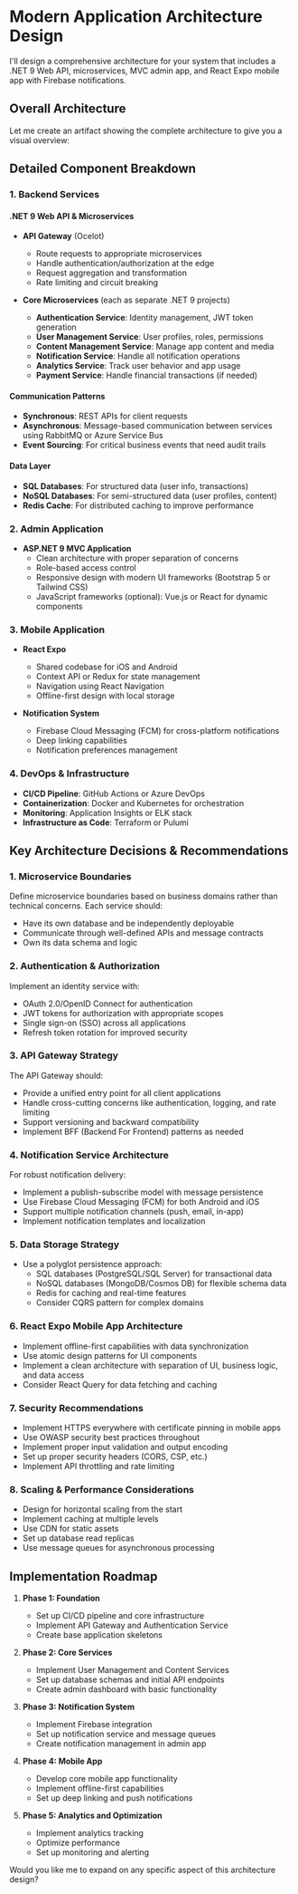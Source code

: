 # Modern Application Architecture Design

I'll design a comprehensive architecture for your system that includes a .NET 9 Web API, microservices, MVC admin app, and React Expo mobile app with Firebase notifications.

## Overall Architecture

Let me create an artifact showing the complete architecture to give you a visual overview:​​​​​​​​​​​​​​​​

## Detailed Component Breakdown

### 1. Backend Services

#### .NET 9 Web API & Microservices
- **API Gateway** (Ocelot)
  - Route requests to appropriate microservices
  - Handle authentication/authorization at the edge
  - Request aggregation and transformation
  - Rate limiting and circuit breaking

- **Core Microservices** (each as separate .NET 9 projects)
  - **Authentication Service**: Identity management, JWT token generation
  - **User Management Service**: User profiles, roles, permissions
  - **Content Management Service**: Manage app content and media
  - **Notification Service**: Handle all notification operations
  - **Analytics Service**: Track user behavior and app usage
  - **Payment Service**: Handle financial transactions (if needed)

#### Communication Patterns
- **Synchronous**: REST APIs for client requests
- **Asynchronous**: Message-based communication between services using RabbitMQ or Azure Service Bus
- **Event Sourcing**: For critical business events that need audit trails

#### Data Layer
- **SQL Databases**: For structured data (user info, transactions)
- **NoSQL Databases**: For semi-structured data (user profiles, content)
- **Redis Cache**: For distributed caching to improve performance

### 2. Admin Application

- **ASP.NET 9 MVC Application**
  - Clean architecture with proper separation of concerns
  - Role-based access control
  - Responsive design with modern UI frameworks (Bootstrap 5 or Tailwind CSS)
  - JavaScript frameworks (optional): Vue.js or React for dynamic components

### 3. Mobile Application

- **React Expo**
  - Shared codebase for iOS and Android
  - Context API or Redux for state management
  - Navigation using React Navigation
  - Offline-first design with local storage

- **Notification System**
  - Firebase Cloud Messaging (FCM) for cross-platform notifications
  - Deep linking capabilities
  - Notification preferences management

### 4. DevOps & Infrastructure

- **CI/CD Pipeline**: GitHub Actions or Azure DevOps
- **Containerization**: Docker and Kubernetes for orchestration
- **Monitoring**: Application Insights or ELK stack
- **Infrastructure as Code**: Terraform or Pulumi​​​​​​​​​​​​​​​​

## Key Architecture Decisions & Recommendations

### 1. Microservice Boundaries

Define microservice boundaries based on business domains rather than technical concerns. Each service should:
- Have its own database and be independently deployable
- Communicate through well-defined APIs and message contracts
- Own its data schema and logic

### 2. Authentication & Authorization

Implement an identity service with:
- OAuth 2.0/OpenID Connect for authentication
- JWT tokens for authorization with appropriate scopes
- Single sign-on (SSO) across all applications
- Refresh token rotation for improved security

### 3. API Gateway Strategy

The API Gateway should:
- Provide a unified entry point for all client applications
- Handle cross-cutting concerns like authentication, logging, and rate limiting
- Support versioning and backward compatibility
- Implement BFF (Backend For Frontend) patterns as needed

### 4. Notification Service Architecture

For robust notification delivery:
- Implement a publish-subscribe model with message persistence
- Use Firebase Cloud Messaging (FCM) for both Android and iOS
- Support multiple notification channels (push, email, in-app)
- Implement notification templates and localization

### 5. Data Storage Strategy

- Use a polyglot persistence approach:
  - SQL databases (PostgreSQL/SQL Server) for transactional data
  - NoSQL databases (MongoDB/Cosmos DB) for flexible schema data
  - Redis for caching and real-time features
  - Consider CQRS pattern for complex domains

### 6. React Expo Mobile App Architecture

- Implement offline-first capabilities with data synchronization
- Use atomic design patterns for UI components
- Implement a clean architecture with separation of UI, business logic, and data access
- Consider React Query for data fetching and caching

### 7. Security Recommendations

- Implement HTTPS everywhere with certificate pinning in mobile apps
- Use OWASP security best practices throughout
- Implement proper input validation and output encoding
- Set up proper security headers (CORS, CSP, etc.)
- Implement API throttling and rate limiting

### 8. Scaling & Performance Considerations

- Design for horizontal scaling from the start
- Implement caching at multiple levels
- Use CDN for static assets
- Set up database read replicas
- Use message queues for asynchronous processing

## Implementation Roadmap

1. **Phase 1: Foundation**
   - Set up CI/CD pipeline and core infrastructure
   - Implement API Gateway and Authentication Service
   - Create base application skeletons

2. **Phase 2: Core Services**
   - Implement User Management and Content Services
   - Set up database schemas and initial API endpoints
   - Create admin dashboard with basic functionality

3. **Phase 3: Notification System**
   - Implement Firebase integration
   - Set up notification service and message queues
   - Create notification management in admin app

4. **Phase 4: Mobile App**
   - Develop core mobile app functionality
   - Implement offline-first capabilities
   - Set up deep linking and push notifications

5. **Phase 5: Analytics and Optimization**
   - Implement analytics tracking
   - Optimize performance
   - Set up monitoring and alerting

Would you like me to expand on any specific aspect of this architecture design?​​​​​​​​​​​​​​​​
